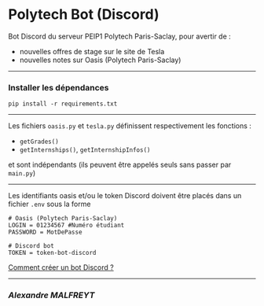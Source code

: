 # Polytech Bot (Discord)
Bot Discord du serveur PEIP1 Polytech Paris-Saclay, pour avertir de :
- nouvelles offres de stage sur le site de Tesla
- nouvelles notes sur Oasis (Polytech Paris-Saclay)

---

### Installer les dépendances
`pip install -r requirements.txt`

---

Les fichiers `oasis.py` et `tesla.py` définissent respectivement les fonctions :
- `getGrades()`
- `getInternships()`, `getInternshipInfos()`

et sont indépendants (ils peuvent être appelés seuls sans passer par `main.py`)

---

Les identifiants oasis et/ou le token Discord doivent être placés dans un fichier `.env` sous la forme
```
# Oasis (Polytech Paris-Saclay)
LOGIN = 01234567 #Numéro étudiant
PASSWORD = MotDePasse

# Discord bot
TOKEN = token-bot-discord
```

[Comment créer un bot Discord ?](https://github.com/reactiflux/discord-irc/wiki/Creating-a-discord-bot-&-getting-a-token)

---

### *Alexandre MALFREYT*
